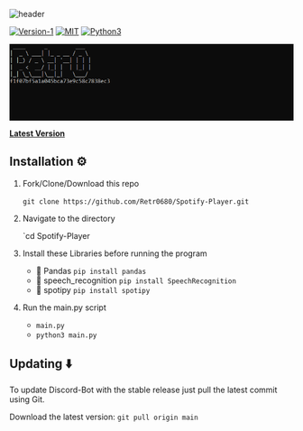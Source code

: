 ![header](https://capsule-render.vercel.app/api?type=waving&color=gradient&height=400&section=header&text=Spotify%20Player&fontSize=57&reversal=true&desc=&animation=fadeIn&descSize=26&descAlignY=62&section=header)

[![Version-1](https://img.shields.io/badge/Version-1-yellow)](https://github.com/Retr0680/Spotify-Player)
[![MIT](https://img.shields.io/badge/License-MIT-blue)](https://img.shields.io/badge/License-MIT-blue)
[![Python3](https://img.shields.io/badge/Language-Python3-red)](https://img.shields.io/badge/Language-Python3-red)

<p align="center">
<img align="center" src=".img/main.png" width="900">
</p>

[**Latest Version**](https://github.com/Retr0680/Spotify-Player/releases)

## Installation ⚙️

1. Fork/Clone/Download this repo

    `git clone https://github.com/Retr0680/Spotify-Player.git`

2. Navigate to the directory

    `cd Spotify-Player

3. Install these Libraries before running the program
    
    - 📌 Pandas `pip install pandas`
    - 📌 speech_recognition `pip install SpeechRecognition`
    - 📌 spotipy `pip install spotipy`

4. Run the main.py script

    * `main.py`
    * `python3 main.py`

## Updating ⬇️

To update Discord-Bot with the stable release just pull the 
latest commit using Git.

Download the latest version: `git pull origin main`
